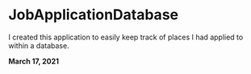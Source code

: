 # JobApplicationDatabase
I created this application to easily keep track of places I had applied to within a database.

<b>March 17, 2021<b>

